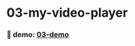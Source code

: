# 03-my-video-player

### :eyes: demo: [03-demo](https://sincerity628.github.io/back-to-simple/03-my-video-player/index.html)
